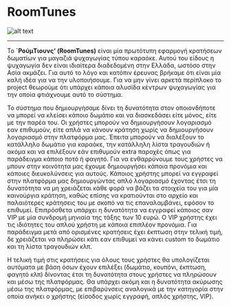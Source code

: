 # RoomTunes
![alt text](https://github.com/kwstasmel/RoomTunes/blob/main/logo.jpg "RoomTunes")
___
Το **`ΡούμΤιουνς' (RoomTunes)** είναι μία πρωτότυπη εφαρμογή κρατήσεων δωματίων για μαγαζιά ψυχαγωγίας τύπου καραόκε. Αυτού του είδους η ψυχαγωγία δεν είναι ιδιαίτερα διαδεδομένη στην Ελλάδα, ωστόσο στην Ασία ακμάζει. Για αυτό το λόγο και κατόπιν έρευνας βρήκαμε ότι είναι μία καλή ιδέα για να την υλοποιήσουμε. Για να μην γίνει αρκετά περίπλοκο το project θεωρούμε ότι υπάρχει κάποια αλυσίδα κέντρων ψυχαγωγίας για την οποία φτιάχνουμε αυτό το σύστημα.

Το σύστημα που δημιουργήσαμε δίνει τη δυνατότητα στον οποιονδήποτε να μπορεί να κλείσει  κάποιο δωμάτιο και να διασκεδάσει είτε μόνος, είτε με την παρέα του. Οι χρήστες μπορούν να δημιουργήσουν λογαριασμό εαν επιθυμούν, είτε απλά να κάνουν κράτηση χωρίς να δημιουργήσουν λογαριασμό στην πλατφόρμα μας. Έπειτα  μπορούν να διαλέξουν το κατάλληλο δωμάτιο για καραόκε, την κατάλληλη λίστα τραγουδιών ή ακόμα και να επιλέξουν εάν επιθυμούν extra παροχές όπως για παράδειγμα κάποιο ποτό ή φαγητό. Για να ενθαρρύνουμε τους χρήστες να μπουν στην κοινότητα μας έχουμε δημιουργήσει κάποια προνόμια και κάποιες διευκολύνσεις για αυτούς. Κάποιος χρήστης μπορεί να εγγραφεί στην πλατφόρμα μας δημιουργώντας απλό λογαριασμό έχοντας έτσι τη δυνατότητα να μη χρειάζεται κάθε φορά να βάζει τα στοιχεία του για μία καινούργια κράτηση, καθώς επίσης να κρατιούνται στο αρχείο και παλαιότερες κράτησεις του με σκοπό να τις επαναλαμβάνει, εφόσον το επιθυμεί. Επιπρόσθετα υπάρχει η δυνατότητα να εγγραφεί κάποιος σαν VIP με μία συνδρομή μηνιαία της τάξης των 10 ευρώ. Ο  VIP χρήστης  έχει τις ιδιότητες του απλού χρήστη με κάποια επιπλέον προνόμια.  Για παράδειγμα  μετά από ορισμένες κρατήσεις έχει έκπτωση στην τελική τιμή, δε χρειάζεται να πληρώσει κάτι εαν επιθυμεί να κάνει custom το δωμάτιο και τη λίστα τραγουδιών κλπ.

Η τελική τιμή  στις κρατήσεις για όλους τους χρήστες θα υπολογίζεται αυτόματα με βάση όσων έχουν επιλέξει (δωμάτιο, κουπόνι, έκπτωση, φαγητό κλπ) δίνοντας έτσι τη δυνατότητα στους χρήστες να πληρώσουν και μέσω της πλατφόρμας. Θα υπάρχει ακόμη και η δυνατότητα ακύρωσης μέσω της πλατφόρμας, με επιβαρύνσεις αναλογικά με την κατηγορία στην οποία ανήκει ο χρήστης (είσοδος χωρίς εγγραφή, απλός χρήστης, VIP).
